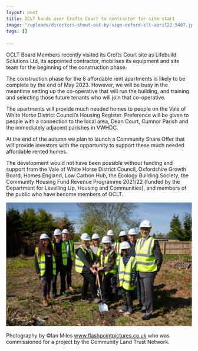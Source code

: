 ```yaml
---
layout: post
title: OCLT hands over Crofts Court to contractor for site start
image: "/uploads/directors-shout-out-by-sign-oxford-clt-april22-5407.jpg"
tags: []

---
```

OCLT Board Members recently visited its Crofts Court site as Lifebuild Solutions Ltd, its appointed contractor, mobilises its equipment and site team for the beginning of the construction phase.

The construction phase for the 8 affordable rent apartments is likely to be complete by the end of May 2023. However, we will be busy in the meantime setting up the co-operative that will run the building, and training and selecting those future tenants who will join that co-operative.

The apartments will provide much needed homes to people on the Vale of White Horse District Council’s Housing Register. Preference will be given to people with a connection to the local area, Dean Court, Cumnor Parish and the immediately adjacent parishes in VWHDC.

At the end of the autumn we plan to launch a Community Share Offer that will provide investors with the opportunity to support these much needed affordable rented homes.

The development would not have been possible without funding and support from the Vale of White Horse District Council, Oxfordshire Growth Board, Homes England, Low Carbon Hub, the Ecology Building Society, the Community Housing Fund Revenue Programme 2021/22 (funded by the Department for Levelling Up, Housing and Communities), and members of the public who have become members of OCLT.

![](/uploads/breaking-ground-better-pic-oxford-clt-april22-5312.jpg)

Photography by ©Ian Miles www.flashpointpictures.co.uk who was commissioned for a project by the Community Land Trust Network.